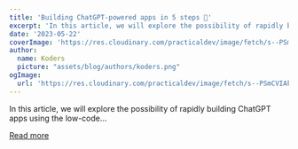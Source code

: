 ```yaml
---
title: 'Building ChatGPT-powered apps in 5 steps 🚀'
excerpt: 'In this article, we will explore the possibility of rapidly building ChatGPT apps using the low-code...'
date: '2023-05-22'
coverImage: 'https://res.cloudinary.com/practicaldev/image/fetch/s--PSmCVIAk--/c_imagga_scale,f_auto,fl_progressive,h_420,q_auto,w_1000/https://dev-to-uploads.s3.amazonaws.com/uploads/articles/snh6ku6fltxjd9o4fz5m.jpg'
author:
  name: Koders
  picture: "assets/blog/authors/koders.png"
ogImage:
  url: 'https://res.cloudinary.com/practicaldev/image/fetch/s--PSmCVIAk--/c_imagga_scale,f_auto,fl_progressive,h_420,q_auto,w_1000/https://dev-to-uploads.s3.amazonaws.com/uploads/articles/snh6ku6fltxjd9o4fz5m.jpg'
---
```


In this article, we will explore the possibility of rapidly building ChatGPT apps using the low-code...

[Read more](https://dev.to/tejakummarikuntla/building-chatgpt-powered-apps-in-5-steps-3e85)
